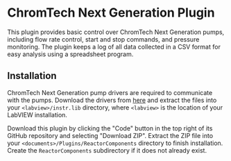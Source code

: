 # ChromTech Next Generation Plugin

This plugin provides basic control over ChromTech Next Generation pumps, 
including flow rate control, start and stop commands, and pressure monitoring.
The plugin keeps a log of all data collected in a CSV format for easy analysis
using a spreadsheet program.

## Installation

ChromTech Next Generation pump drivers are required to communicate with the 
pumps. Download the drivers from 
[here](https://www.github.com/RxnRover/driver_chromtech_next_gen) and extract
the files into your `<labview>/instr.lib` directory, where `<labview>` is the
location of your LabVIEW installation.

Download this plugin by clicking the "Code" button in the top right of its 
GitHub repository and selecting "Download ZIP". Extract the ZIP file into your 
`<documents>/Plugins/ReactorComponents` directory to finish installation. 
Create the `ReactorComponents` subdirectory if it does not already exist.